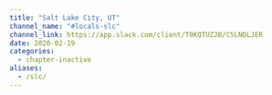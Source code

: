 ```yaml
---
title: "Salt Lake City, UT"
channel_name: "#locals-slc"
channel_link: https://app.slack.com/client/T0KQTUZ2B/C5LNDLJER
date: 2020-02-19
categories:
  - chapter-inactive
aliases:
  - /slc/
---
```

